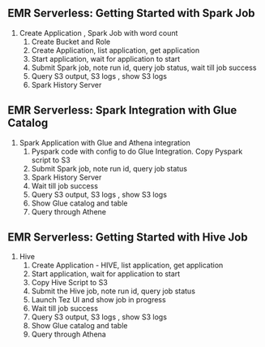 ## EMR Serverless: Getting Started with Spark Job
1.  Create Application , Spark Job with word count
    1. Create Bucket and Role
    2. Create Application, list application, get application
    3. Start application, wait for application to start
    4. Submit Spark job, note run id, query job status, wait till job success
    5. Query S3 output, S3 logs , show S3 logs
    6. Spark History Server

## EMR Serverless: Spark Integration with Glue Catalog

1. Spark Application with Glue and Athena integration
    1. Pyspark code with config to do Glue Integration. Copy Pyspark script to S3
    2. Submit Spark job, note run id, query job status
    3. Spark History Server
    4. Wait till job success
    5. Query S3 output, S3 logs , show S3 logs
    6. Show Glue catalog and table
    7. Query through Athene

## EMR Serverless: Getting Started with Hive Job
1. Hive
    1. Create Application - HIVE, list application, get application
    2. Start application, wait for application to start
    3. Copy Hive Script to S3
    4. Submit the Hive job, note run id, query job status
    5. Launch Tez UI and show job in progress
    6. Wait till job success
    7. Query S3 output, S3 logs , show S3 logs
    8. Show Glue catalog and table
    9. Query through Athena